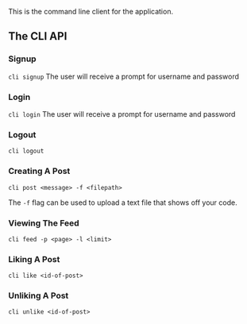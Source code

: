 This is the command line client for the application.

## The CLI API

### Signup
`cli signup`
The user will receive a prompt for username and password

### Login
`cli login`
The user will receive a prompt for username and password

### Logout
`cli logout`

### Creating A Post
`cli post <message> -f <filepath>`

The `-f` flag can be used to upload a text file that shows off your code.

### Viewing The Feed
`cli feed -p <page> -l <limit>`

### Liking A Post
`cli like <id-of-post>`

### Unliking A Post
`cli unlike <id-of-post>`

